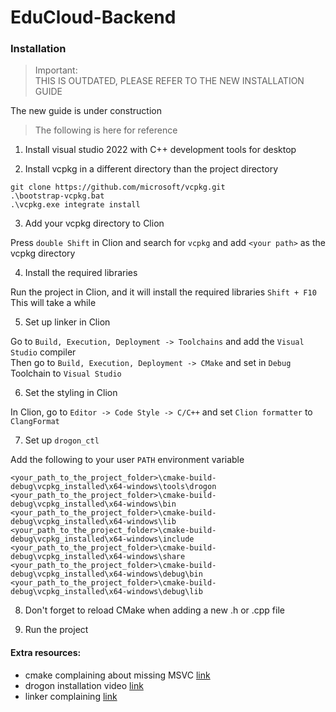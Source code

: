 # EduCloud-Backend




### Installation

> Important:  
> THIS IS OUTDATED, PLEASE REFER TO THE NEW INSTALLATION GUIDE

The new guide is under construction

> The following is here for reference

1. Install visual studio 2022 with C++ development tools for desktop

2. Install vcpkg in a different directory than the project directory

```
git clone https://github.com/microsoft/vcpkg.git
.\bootstrap-vcpkg.bat
.\vcpkg.exe integrate install
```

3. Add your vcpkg directory to Clion

Press `double Shift` in Clion and search for `vcpkg` and add `<your path>` as the vcpkg directory

4. Install the required libraries

Run the project in Clion, and it will install the required libraries `Shift + F10`  
This will take a while

5. Set up linker in Clion

Go to `Build, Execution, Deployment -> Toolchains` and add the `Visual Studio` compiler  
Then go to `Build, Execution, Deployment -> CMake` and set in `Debug` Toolchain to `Visual Studio`

6. Set the styling in Clion

In Clion, go to `Editor -> Code Style -> C/C++` and set `Clion formatter` to `ClangFormat`

7. Set up `drogon_ctl`

Add the following to your user `PATH` environment variable


```
<your_path_to_the_project_folder>\cmake-build-debug\vcpkg_installed\x64-windows\tools\drogon
<your_path_to_the_project_folder>\cmake-build-debug\vcpkg_installed\x64-windows\bin
<your_path_to_the_project_folder>\cmake-build-debug\vcpkg_installed\x64-windows\lib
<your_path_to_the_project_folder>\cmake-build-debug\vcpkg_installed\x64-windows\include
<your_path_to_the_project_folder>\cmake-build-debug\vcpkg_installed\x64-windows\share
<your_path_to_the_project_folder>\cmake-build-debug\vcpkg_installed\x64-windows\debug\bin
<your_path_to_the_project_folder>\cmake-build-debug\vcpkg_installed\x64-windows\debug\lib
```

8. Don't forget to reload CMake when adding a new .h or .cpp file

9. Run the project

#### Extra resources:
- cmake complaining about missing MSVC [link](https://github.com/microsoft/vcpkg/issues/22074)
- drogon installation video [link](https://www.youtube.com/watch?v=0ojHvu0Is6A)
- linker complaining [link](https://github.com/davisking/dlib/issues/2921)